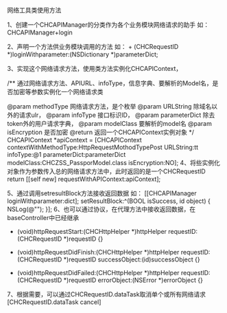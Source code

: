 
网络工具类使用方法

1、创建一个CHCAPIManager的分类作为各个业务模块网络请求的助手
如：CHCAPIManager+login

2、声明一个方法供业务模块调用的方法
如：   + (CHCRequestID *)loginWithparameter:(NSDictionary *)parameterDict;

3、实现这个网络请求方法，使用类方法实例化CHCAPIContext，

/**
通过网络请求方法、APIURL、infoType，信息字典、要解析的Model名，是否加密等参数实例化一个网络请求类

@param methodType      网络请求方法，是个枚举
@param URLString       除域名以外的请求ulr，
@param infoType        接口标识ID，
@param parameterDict   除去token外的用户请求字典，
@param modelClass      要解析的model名
@param isEncryption    是否加密
@return 返回一个CHCAPIContext实例对象
*/
CHCAPIContext *apiContext = [CHCAPIContext contextWithMethodType:HttpRequestMothodTypePost
URLString:tt
infoType:@1
parameterDict:parameterDict
modelClass:CHCZSS_PassporModel.class
isEncryption:NO];
4、将些实例化对象作为参数传入总的网络请求方法中，此时返回的是一个CHCRequestID
return [[self new] requestWithAPIContext:apiContext];

5、通过调用setresultBlock方法接收返回数据
如：
[[CHCAPIManager loginWithparameter:dict]; setResultBlock:^(BOOL isSuccess, id object) {
NSLog(@"");
}];
6、也可以通过协议，在代理方法中接收返回数据，在baseController中已经继承
- (void)httpRequestStart:(CHCHttpHelper *)httpHelper
requestID:(CHCRequestID *)requestID {}

- (void)httpRequestDidFinish:(CHCHttpHelper *)httpHelper
requestID:(CHCRequestID *)requestID
successObject:(id)successObject {}

- (void)httpRequestDidFailed:(CHCHttpHelper *)httpHelper
requestID:(CHCRequestID *)requestID
errorObject:(NSError *)errorObject {}

7、根据需要，可以通过CHCRequestID.dataTask取消单个或所有网络请求
[CHCRequestID.dataTask cancel]

